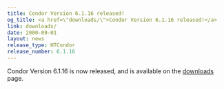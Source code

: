 ```yaml
---
title: Condor Version 6.1.16 released!
og_title: <a href=\"downloads/\">Condor Version 6.1.16 released!</a>
link: downloads/
date: 2000-09-01
layout: news
release_type: HTCondor
release_number: 6.1.16
---
```


Condor Version 6.1.16 is now released, and is available on the <a href="downloads/"> downloads</a> page.
